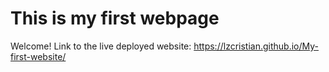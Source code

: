 # This is my first webpage
Welcome!
Link to the live deployed website: https://lzcristian.github.io/My-first-website/
